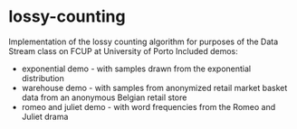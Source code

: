# lossy-counting
Implementation of the lossy counting algorithm for purposes of the Data Stream class on FCUP at University of Porto
Included demos:
- exponential demo - with samples drawn from the exponential distribution 
- warehouse demo -  with samples from anonymized retail market basket data from an anonymous Belgian retail store
- romeo and juliet demo - with word frequencies from the Romeo and Juliet drama
